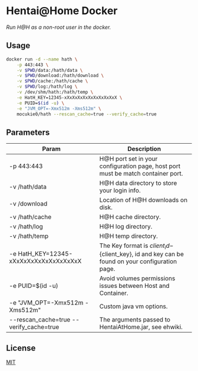 # Hentai@Home Docker

*Run H@H as a non-root user in the docker.*

## Usage

```bash
docker run -d --name hath \
    -p 443:443 \
    -v $PWD/data:/hath/data \
    -v $PWD/download:/hath/download \
    -v $PWD/cache:/hath/cache \
    -v $PWD/log:/hath/log \
    -v /dev/shm/hath:/hath/temp \
    -e HatH_KEY=12345-xXxXxXxXxXxXxXxXxXxX \
    -e PUID=$(id -u) \
    -e "JVM_OPT=-Xmx512m -Xms512m" \
    mocukie0/hath --rescan_cache=true --verify_cache=true
```

## Parameters

| Param                                   | Description                                                                                       |
|-----------------------------------------|---------------------------------------------------------------------------------------------------|
| -p 443:443                              | H@H port set in your configuration page, host port must be match container port.                  |
| -v /hath/data                           | H@H data directory to store your login info.                                                      |
| -v /download                            | Location of H@H downloads on disk.                                                                |
| -v /hath/cache                          | H@H cache directory.                                                                              |
| -v /hath/log                            | H@H log directory.                                                                                |
| -v /hath/temp                           | H@H temp directory.                                                                               |
| -e HatH_KEY=12345-xXxXxXxXxXxXxXxXxXxX  | The Key format is ${client_id}-${client_key}, id and key can be found on your configuration page. |
| -e PUID=$(id -u)                        | Avoid volumes permissions issues between Host and Container.                                      |
| -e "JVM_OPT=-Xmx512m -Xms512m"          | Custom java vm options.                                                                           |
| --rescan_cache=true --verify_cache=true | The arguments passed  to HentaiAtHome.jar, see ehwiki.                                            |


## License
[MIT](LICENSE)
